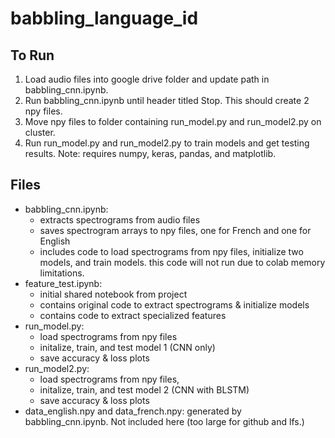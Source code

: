 # babbling_language_id

## To Run

1. Load audio files into google drive folder and update path in babbling_cnn.ipynb.
2. Run babbling_cnn.ipynb until header titled Stop. This should create 2 npy files.
3. Move npy files to folder containing run_model.py and run_model2.py on cluster.
4. Run run_model.py and run_model2.py to train models and get testing results. Note: requires numpy, keras, pandas, and matplotlib.


## Files
- babbling_cnn.ipynb:
  - extracts spectrograms from audio files
  - saves spectrogram arrays to npy files, one for French and one for English
  - includes code to load spectrograms from npy files, initialize two models, and train models. this code will not run due to colab memory limitations.
- feature_test.ipynb:
  - initial shared notebook from project
  - contains original code to extract spectrograms & initialize models
  - contains code to extract specialized features
- run_model.py:
  - load spectrograms from npy files
  - initalize, train, and test model 1 (CNN only)  
  - save accuracy & loss plots
- run_model2.py:
  - load spectrograms from npy files,
  - initalize, train, and test model 2 (CNN with BLSTM)
  - save accuracy & loss plots
- data_english.npy and data_french.npy: generated by babbling_cnn.ipynb. Not included here (too large for github and lfs.)
